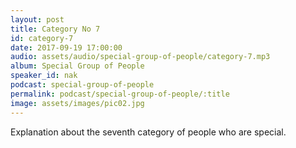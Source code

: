 ```yaml
---
layout: post
title: Category No 7
id: category-7
date: 2017-09-19 17:00:00
audio: assets/audio/special-group-of-people/category-7.mp3
album: Special Group of People
speaker_id: nak
podcast: special-group-of-people
permalink: podcast/special-group-of-people/:title
image: assets/images/pic02.jpg
---
```


Explanation about the seventh category of people who are special.
